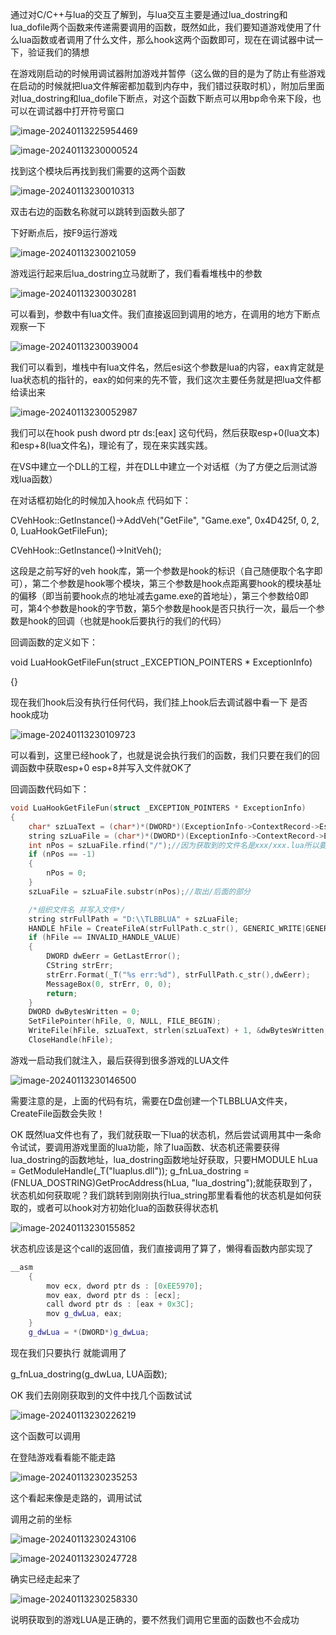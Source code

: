 通过对C/C++与lua的交互了解到，与lua交互主要是通过lua_dostring和lua_dofile两个函数来传递需要调用的函数，既然如此，我们要知道游戏使用了什么lua函数或者调用了什么文件，那么hook这两个函数即可，现在在调试器中试一下，验证我们的猜想

在游戏刚启动的时候用调试器附加游戏并暂停（这么做的目的是为了防止有些游戏在启动的时候就把lua文件解密都加载到内存中，我们错过获取时机），附加后里面对lua_dostring和lua_dofile下断点，对这个函数下断点可以用bp命令来下段，也可以在调试器中打开符号窗口

![image-20240113225954469](notesimg/image-20240113225954469.png)

![image-20240113230000524](notesimg/image-20240113230000524.png)

找到这个模块后再找到我们需要的这两个函数

![image-20240113230010313](notesimg/image-20240113230010313.png)

双击右边的函数名称就可以跳转到函数头部了

下好断点后，按F9运行游戏

![image-20240113230021059](notesimg/image-20240113230021059.png)

游戏运行起来后lua_dostring立马就断了，我们看看堆栈中的参数

![image-20240113230030281](notesimg/image-20240113230030281.png)

可以看到，参数中有lua文件。我们直接返回到调用的地方，在调用的地方下断点观察一下

![image-20240113230039004](notesimg/image-20240113230039004.png)

我们可以看到，堆栈中有lua文件名，然后esi这个参数是lua的内容，eax肯定就是lua状态机的指针的，eax的如何来的先不管，我们这次主要任务就是把lua文件都给读出来

![image-20240113230052987](notesimg/image-20240113230052987.png)

我们可以在hook push dword ptr ds:[eax] 这句代码，然后获取esp+0(lua文本)和esp+8(lua文件名)，理论有了，现在来实践实践。

在VS中建立一个DLL的工程，并在DLL中建立一个对话框（为了方便之后测试游戏lua函数）

在对话框初始化的时候加入hook点 代码如下：

CVehHook::GetInstance()->AddVeh("GetFile", "Game.exe", 0x4D425f, 0, 2, 0, LuaHookGetFileFun);

CVehHook::GetInstance()->InitVeh();

这段是之前写好的veh hook库，第一个参数是hook的标识（自己随便取个名字即可），第二个参数是hook哪个模块，第三个参数是hook点距离要hook的模块基址的偏移（即当前要hook点的地址减去game.exe的首地址），第三个参数给0即可，第4个参数是hook的字节数，第5个参数是hook是否只执行一次，最后一个参数是hook的回调（也就是hook后要执行的我们的代码）

回调函数的定义如下：

void LuaHookGetFileFun(struct _EXCEPTION_POINTERS * ExceptionInfo)

{}

现在我们hook后没有执行任何代码，我们挂上hook后去调试器中看一下 是否hook成功

![image-20240113230109723](notesimg/image-20240113230109723.png)

可以看到，这里已经hook了，也就是说会执行我们的函数，我们只要在我们的回调函数中获取esp+0 esp+8并写入文件就OK了

回调函数代码如下：

```c++
void LuaHookGetFileFun(struct _EXCEPTION_POINTERS * ExceptionInfo)
{
    char* szLuaText = (char*)*(DWORD*)(ExceptionInfo->ContextRecord->Esp + 0);//读取lua脚本
    string szLuaFile = (char*)*(DWORD*)(ExceptionInfo->ContextRecord->Esp + 8);//获取lua文件名
    int nPos = szLuaFile.rfind("/");//因为获取到的文件名是xxx/xxx.lua所以要去掉/前面的部分
    if (nPos == -1)
    {
        nPos = 0;
    }
    szLuaFile = szLuaFile.substr(nPos);//取出/后面的部分

    /*组织文件名 并写入文件*/
    string strFullPath = "D:\\TLBBLUA" + szLuaFile;
    HANDLE hFile = CreateFileA(strFullPath.c_str(), GENERIC_WRITE|GENERIC_READ, FILE_SHARE_READ, NULL, CREATE_ALWAYS, FILE_ATTRIBUTE_NORMAL, NULL);
    if (hFile == INVALID_HANDLE_VALUE)
    {
        DWORD dwEerr = GetLastError();
        CString strErr;
        strErr.Format(_T("%s err:%d"), strFullPath.c_str(),dwEerr);
        MessageBox(0, strErr, 0, 0);
        return;
    }
    DWORD dwBytesWritten = 0;
    SetFilePointer(hFile, 0, NULL, FILE_BEGIN);
    WriteFile(hFile, szLuaText, strlen(szLuaText) + 1, &dwBytesWritten, NULL);
    CloseHandle(hFile);
```

游戏一启动我们就注入，最后获得到很多游戏的LUA文件

![image-20240113230146500](notesimg/image-20240113230146500.png)

需要注意的是，上面的代码有坑，需要在D盘创建一个TLBBLUA文件夹，CreateFile函数会失败！

OK 既然lua文件也有了，我们就获取一下lua的状态机，然后尝试调用其中一条命令试试，要调用游戏里面的lua功能，除了lua函数、状态机还需要获得lua_dostring的函数地址，lua_dostring函数地址好获取，只要HMODULE hLua = GetModuleHandle(_T("luaplus.dll")); g_fnLua_dostring = (FNLUA_DOSTRING)GetProcAddress(hLua, "lua_dostring");就能获取到了，状态机如何获取呢？我们跳转到刚刚执行lua_string那里看看他的状态机是如何获取的，或者可以hook对方初始化lua的函数获得状态机

![image-20240113230155852](notesimg/image-20240113230155852.png)

状态机应该是这个call的返回值，我们直接调用了算了，懒得看函数内部实现了

```c++
__asm
    {
        mov ecx, dword ptr ds : [0xEE5970];
        mov eax, dword ptr ds : [ecx];
        call dword ptr ds : [eax + 0x3C];
        mov g_dwLua, eax;
    }
    g_dwLua = *(DWORD*)g_dwLua;
```

现在我们只要执行 就能调用了

g_fnLua_dostring(g_dwLua, LUA函数);

OK 我们去刚刚获取到的文件中找几个函数试试

![image-20240113230226219](notesimg/image-20240113230226219.png)

这个函数可以调用

在登陆游戏看看能不能走路

![image-20240113230235253](notesimg/image-20240113230235253.png)

这个看起来像是走路的，调用试试

调用之前的坐标

![image-20240113230243106](notesimg/image-20240113230243106.png)

![image-20240113230247728](notesimg/image-20240113230247728.png)

确实已经走起来了

![image-20240113230258330](notesimg/image-20240113230258330.png)

说明获取到的游戏LUA是正确的，要不然我们调用它里面的函数也不会成功